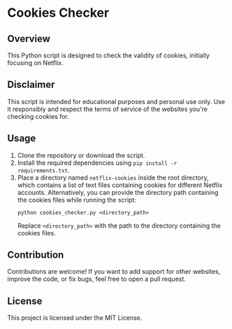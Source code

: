 # Cookies Checker

## Overview
This Python script is designed to check the validity of cookies, initially focusing on Netflix. 

## Disclaimer
This script is intended for educational purposes and personal use only. Use it responsibly and respect the terms of service of the websites you're checking cookies for.

## Usage
1. Clone the repository or download the script.
2. Install the required dependencies using `pip install -r requirements.txt`.
4. Place a directory named `netflix-cookies` inside the root directory, which contains a list of text files containing cookies for different Netflix accounts. Alternatively, you can provide the directory path containing the cookies files while running the script:
    ```
    python cookies_checker.py <directory_path>
    ```
   Replace `<directory_path>` with the path to the directory containing the cookies files.


## Contribution
Contributions are welcome! If you want to add support for other websites, improve the code, or fix bugs, feel free to open a pull request.

## License
This project is licensed under the MIT License.

